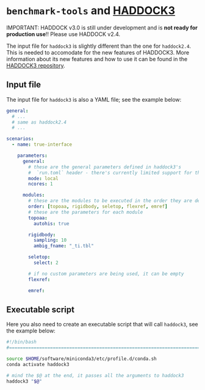 # `benchmark-tools` and [HADDOCK3](https://github.com/haddocking/haddock3)

IMPORTANT: HADDOCK v3.0 is still under development and is
**not ready for production use**!! Please use HADDOCK v2.4.

The input file for `haddock3` is slightly different than the one for
`haddock2.4`. This is needed to accomodate for the new features of HADDOCK3.
More information about its new features and how to use it can be found in the
[HADDOCK3 repository](https://github.com/haddocking/haddock3).

## Input file

The input file for `haddock3` is also a YAML file; see the example below:

```yaml
general:
  # ...
  # same as haddock2.4
  # ...

scenarios:
  - name: true-interface

    parameters:
      general:
        # these are the general parameters defined in haddock3's
        #  `run.toml` header - there's currently limited support for this
        mode: local
        ncores: 1

      modules:
        # these are the modules to be executed in the order they are defined
        order: [topoaa, rigidbody, seletop, flexref, emref]
        # these are the parameters for each module
        topoaa:
          autohis: true

        rigidbody:
          sampling: 10
          ambig_fname: "_ti.tbl"

        seletop:
          select: 2

        # if no custom parameters are being used, it can be empty
        flexref:

        emref:
```

## Executable script

Here you also need to create an executable script that will
call `haddock3`, see the example below:

```bash
#!/bin/bash
#===============================================================================

source $HOME/software/miniconda3/etc/profile.d/conda.sh
conda activate haddock3

# mind the $@ at the end, it passes all the arguments to haddock3
haddock3 "$@"
```
